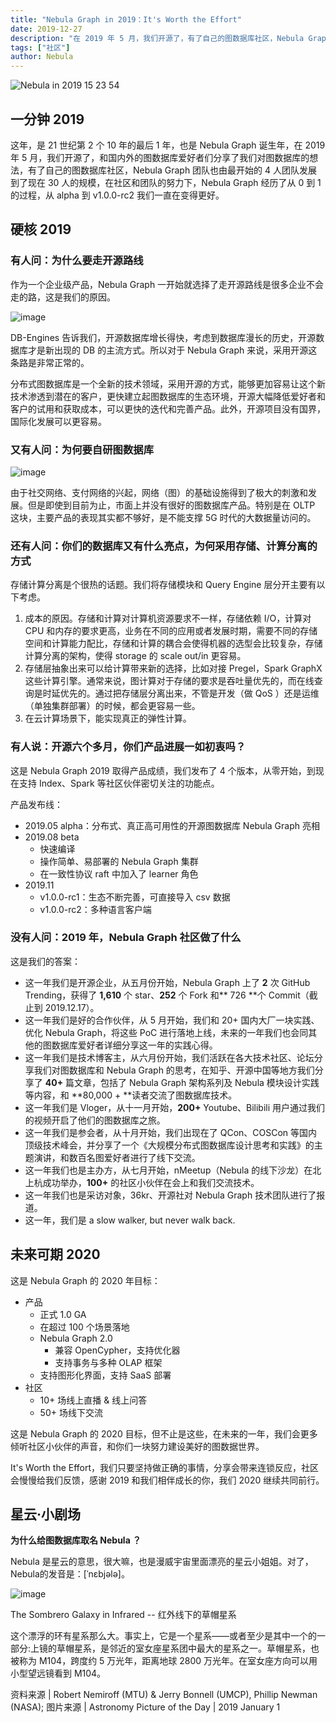```yaml
---
title: "Nebula Graph in 2019：It's Worth the Effort"
date: 2019-12-27
description: "在 2019 年 5 月，我们开源了，有了自己的图数据库社区，Nebula Graph 经历了从 0 到 1 的过程，从 alpha 到 v1.0.0-rc2 我们一直在变得更好。"
tags: ["社区"]
author: Nebula
---
```


![Nebula in 2019 15 23 54](https://nebula-blog.azureedge.net/nebula-blog/Nebulain201901.png)

## 一分钟 2019
这年，是 21 世纪第 2 个 10 年的最后 1 年，也是 Nebula Graph 诞生年，在 2019 年 5 月，我们开源了，和国内外的图数据库爱好者们分享了我们对图数据库的想法，有了自己的图数据库社区，Nebula Graph 团队也由最开始的 4 人团队发展到了现在 30 人的规模，在社区和团队的努力下，Nebula Graph 经历了从 0 到 1 的过程，从 alpha 到 v1.0.0-rc2 我们一直在变得更好。

## 硬核 2019

### 有人问：为什么要走开源路线

作为一个企业级产品，Nebula Graph 一开始就选择了走开源路线是很多企业不会走的路，这是我们的原因。

![image](https://nebula-blog.azureedge.net/nebula-blog/Nebulain201902.png)

DB-Engines 告诉我们，开源数据库增长得快，考虑到数据库漫长的历史，开源数据库才是新出现的 DB 的主流方式。所以对于 Nebula Graph 来说，采用开源这条路是非常正常的。

分布式图数据库是一个全新的技术领域，采用开源的方式，能够更加容易让这个新技术渗透到潜在的客户，更快建立起图数据库的生态环境，开源大幅降低爱好者和客户的试用和获取成本，可以更快的迭代和完善产品。此外，开源项目没有国界，国际化发展可以更容易。

### 又有人问：为何要自研图数据库

![image](https://nebula-blog.azureedge.net/nebula-blog/Nebulain201903.png)

由于社交网络、支付网络的兴起，网络（图）的基础设施得到了极大的刺激和发展。但是即使到目前为止，市面上并没有很好的图数据库产品。特别是在 OLTP 这块，主要产品的表现其实都不够好，是不能支撑 5G 时代的大数据量访问的。<br />

### 还有人问：你们的数据库又有什么亮点，为何采用存储、计算分离的方式

存储计算分离是个很热的话题。我们将存储模块和 Query Engine 层分开主要有以下考虑。

1. 成本的原因。存储和计算对计算机资源要求不一样，存储依赖 I/O，计算对 CPU 和内存的要求更高，业务在不同的应用或者发展时期，需要不同的存储空间和计算能力配比，存储和计算的耦合会使得机器的选型会比较复杂，存储计算分离的架构，使得 storage 的 scale out/in 更容易。
1. 存储层抽象出来可以给计算带来新的选择，比如对接 Pregel，Spark GraphX 这些计算引擎。通常来说，图计算对于存储的要求是吞吐量优先的，而在线查询是时延优先的。通过把存储层分离出来，不管是开发（做 QoS ）还是运维（单独集群部署）的时候，都会更容易一些。
1. 在云计算场景下，能实现真正的弹性计算。

### 有人说：开源六个多月，你们产品进展一如初衷吗？

这是 Nebula Graph 2019 取得产品成绩，我们发布了 4 个版本，从零开始，到现在支持 Index、Spark 等社区伙伴密切关注的功能点。

产品发布线： 
- 2019.05 alpha：分布式、真正高可用性的开源图数据库 Nebula Graph 亮相
- 2019.08 beta
  - 快速编译
  - 操作简单、易部署的 Nebula Graph 集群
  - 在一致性协议 raft 中加入了 learner 角色
- 2019.11
  - v1.0.0-rc1：生态不断完善，可直接导入 csv 数据
  - v1.0.0-rc2：多种语言客户端

### 没有人问：2019 年，Nebula Graph 社区做了什么

这是我们的答案：
- 这一年我们是开源企业，从五月份开始，Nebula Graph 上了 **2** 次 GitHub Trending，获得了 **1,610** 个 star、**252** 个 Fork 和** 726 **个 Commit（截止到 2019.12.17）。
- 这一年我们是好的合作伙伴，从 5 月开始，我们和 20+ 国内大厂一块实践、优化 Nebula Graph，将这些 PoC 进行落地上线，未来的一年我们也会同其他的图数据库爱好者详细分享这一年的实践心得。
- 这一年我们是技术博客主，从六月份开始，我们活跃在各大技术社区、论坛分享我们对图数据库和 Nebula Graph 的思考，在知乎、开源中国等地方我们分享了 **40+** 篇文章，包括了 Nebula Graph 架构系列及 Nebula 模块设计实践等内容，和 **80,000 + **读者交流了图数据库技术。
- 这一年我们是 Vloger，从十一月开始，**200+** Youtube、Bilibili 用户通过我们的视频开启了他们的图数据库之旅。
- 这一年我们是参会者，从十月开始，我们出现在了 QCon、COSCon 等国内顶级技术峰会，并分享了一个《大规模分布式图数据库设计思考和实践》的主题演讲，和数百名图爱好者进行了线下交流。
- 这一年我们也是主办方，从七月开始，nMeetup（Nebula 的线下沙龙）在北上杭成功举办，**100+** 的社区小伙伴在会上和我们交流技术。
- 这一年我们也是采访对象，36kr、开源社对 Nebula Graph 技术团队进行了报道。
- 这一年，我们是 a slow walker, but never walk back.

## 未来可期 2020
这是 Nebula Graph 的 2020 年目标：

- 产品
  - 正式 1.0 GA
  - 在超过 100 个场景落地
  - Nebula Graph 2.0
    - 兼容 OpenCypher，支持优化器<br />
    - 支持事务与多种 OLAP 框架<br />
  - 支持图形化界面，支持 SaaS 部署
- 社区
  - 10+ 场线上直播 & 线上问答
  - 50+ 场线下交流

这是 Nebula Graph 的 2020 目标，但不止是这些，在未来的一年，我们会更多倾听社区小伙伴的声音，和你们一块努力建设美好的图数据世界。

It's Worth the Effort，我们只要坚持做正确的事情，分享会带来连锁反应，社区会慢慢给我们反馈，感谢 2019 和我们相伴成长的你，我们 2020 继续共同前行。

## 星云·小剧场

**为什么给图数据库取名 Nebula ？** 

Nebula 是星云的意思，很大嘛，也是漫威宇宙里面漂亮的星云小姐姐。对了，Nebula的发音是：[ˈnɛbjələ]。

![image](https://nebula-blog.azureedge.net/nebula-blog/Nebulain201904.png)

The Sombrero Galaxy in Infrared -- 红外线下的草帽星系

这个漂浮的环有星系那么大。事实上，它是一个星系——或者至少是其中一个的一部分:上镜的草帽星系，是邻近的室女座星系团中最大的星系之一。草帽星系，也被称为 M104，跨度约 5 万光年，距离地球 2800 万光年。在室女座方向可以用小型望远镜看到 M104。

资料来源 | Robert Nemiroff (MTU) & Jerry Bonnell (UMCP), Phillip Newman (NASA);
图片来源 | Astronomy Picture of the Day | 2019 January 1

